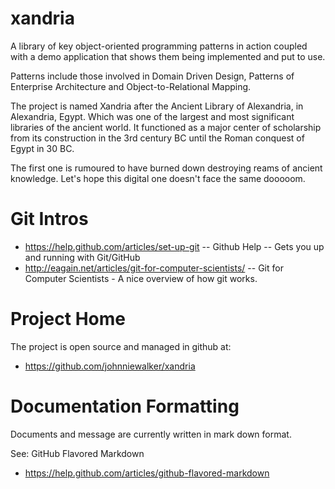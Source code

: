 xandria
=======


A library of key object-oriented programming patterns in action coupled with a demo application that shows them being implemented and put to use. 

Patterns include those involved in Domain Driven Design, Patterns of Enterprise Architecture and Object-to-Relational Mapping. 

The project is named Xandria after the Ancient Library of Alexandria, in Alexandria, Egypt. Which was one of the largest and most significant libraries of the ancient world. It functioned as a major center of scholarship from its construction in the 3rd century BC until the Roman conquest of Egypt in 30 BC. 

The first one is rumoured to have burned down destroying reams of ancient knowledge. Let's hope this digital one doesn't face the same dooooom.

Git Intros
=======

* https://help.github.com/articles/set-up-git -- Github Help -- Gets you up and running with Git/GitHub
* http://eagain.net/articles/git-for-computer-scientists/ -- Git for Computer Scientists - A nice overview of how git works. 



Project Home
=======

The project is open source and managed in github at: 

* https://github.com/johnniewalker/xandria


Documentation Formatting
=======

Documents and message are currently written in mark down format.

See: GitHub Flavored Markdown

* https://help.github.com/articles/github-flavored-markdown

